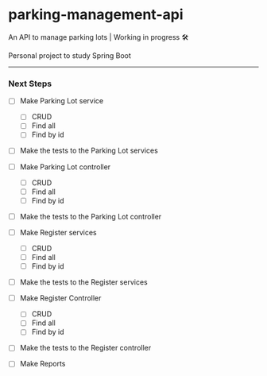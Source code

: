 # parking-management-api
An API to manage parking lots | Working in progress 🛠️

Personal project to study Spring Boot

---
### Next Steps

- [ ] Make Parking Lot service
    - [ ] CRUD
    - [ ] Find all
    - [ ] Find by id
- [ ] Make the tests to the Parking Lot services
- [ ] Make Parking Lot controller
    - [ ] CRUD
    - [ ] Find all
    - [ ] Find by id
- [ ] Make the tests to the Parking Lot controller
- [ ] Make Register services
    - [ ] CRUD
    - [ ] Find all
    - [ ] Find by id
- [ ] Make the tests to the Register services
- [ ] Make Register Controller
    - [ ] CRUD
    - [ ] Find all
    - [ ] Find by id
- [ ] Make the tests to the Register controller

- [ ] Make Reports
